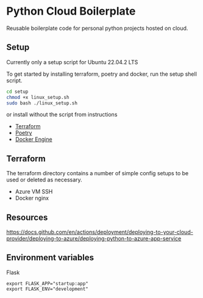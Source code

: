 # Python Cloud Boilerplate

Reusable boilerplate code for personal python projects hosted on cloud. 

## Setup

Currently only a setup script for Ubuntu 22.04.2 LTS

To get started by installing terraform, poetry and docker, run the setup shell script.

```sh
cd setup
chmod +x linux_setup.sh
sudo bash ./linux_setup.sh
```

or install without the script from instructions

- [Terraform](https://developer.hashicorp.com/terraform/downloads)
- [Poetry](https://python-poetry.org/docs/#installing-with-the-official-installer)
- [Docker Engine](https://docs.docker.com/engine/install/ubuntu/#set-up-the-repository)

## Terraform 

The terraform directory contains a number of simple config setups to be used or deleted as necessary.

- Azure VM SSH
- Docker nginx

## Resources

https://docs.github.com/en/actions/deployment/deploying-to-your-cloud-provider/deploying-to-azure/deploying-python-to-azure-app-service

## Environment variables

Flask

```shell
export FLASK_APP="startup:app"
export FLASK_ENV="development"
```